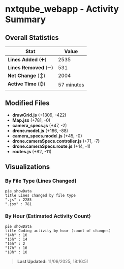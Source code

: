 # nxtqube_webapp - Activity Summary 

## Overall Statistics

| Stat                   | Value                                                             |
| ---------------------- | ----------------------------------------------------------------- |
| **Lines Added** (➕)   | 2535                                          |
| **Lines Removed** (➖) | 531                                        |
| **Net Change** (↕)    | 2004                |
| **Active Time** (⌚)   | 57 minutes |


## Modified Files
- **drawGrid.js** (+1309, -422)
- **Map.jsx** (+781, -0)
- **camera_specs.js** (+47, -2)
- **drone.model.js** (+186, -88)
- **camera_specs.model.js** (+45, -0)
- **drone.cameraSpecs.controller.js** (+71, -7)
- **drone.cameraSpecs.route.js** (+14, -1)
- **routes.js** (+82, -11)

## Visualizations

### By File Type (Lines Changed)

```mermaid
pie showData
title Lines changed by file type
".js" : 2285
".jsx" : 781
```

### By Hour (Estimated Activity Count)

```mermaid
pie showData
title Coding activity by hour (count of changes)
"14h" : 10
"15h" : 14
"16h" : 2
"17h" : 10
"18h" : 10
```


> **Last Updated:** 11/09/2025, 18:16:51